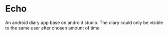 # Echo
An android diary app base on android studio. The diary could only be visible to the same user after chosen amount of time
